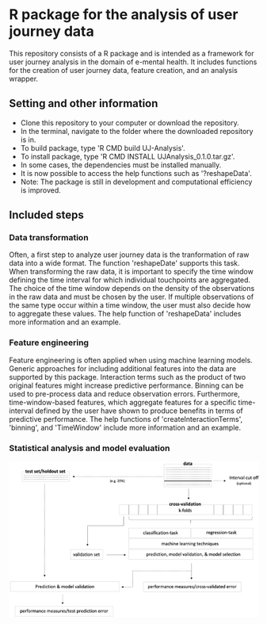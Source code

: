 # R package for the analysis of user journey data
This repository consists of a R package and is intended as a framework for user journey analysis in the domain of e-mental health. It includes functions for the creation of user journey data, feature creation, and an analysis wrapper.

## Setting and other information

* Clone this repository to your computer or download the repository.
* In the terminal, navigate to the folder where the downloaded repository is in. 
* To build package, type 'R CMD build UJ-Analysis'. 
* To install package, type 'R CMD INSTALL UJAnalysis_0.1.0.tar.gz'.
* In some cases, the dependencies must be installed manually.
* It is now possible to access the help functions such as '?reshapeData'.
* Note: The package is still in development and computational efficiency is improved.

## Included steps 

### Data transformation
Often, a first step to analyze user journey data is the tranformation of raw data into a wide format. The function 'reshapeDate' supports this task. When transforming the raw data, it is important to specify the time window defining the time interval for which individual touchpoints are aggregated. The choice of the time window depends on the density of the observations in the raw data and must be chosen by the user. If multiple observations of the same type occur within a time window, the user must also decide how to aggregate these values. The help function of 'reshapeData' includes more information and an example.

### Feature engineering
Feature engineering is often applied when using machine learning models. Generic approaches for including additional features into the data are supported by this package. Interaction terms such as the product of two original features might increase predictive performance. Binning can be used to pre-process data and reduce observation errors. Furthermore, time-window-based features, which aggregate features for a specific time-interval defined by the user have shown to produce benefits in terms of predictive performance. The help functions of 'createInteractionTerms', 'binning', and 'TimeWindow' include more information and an example.

### Statistical analysis and model evaluation
![](assets/ML.png)
